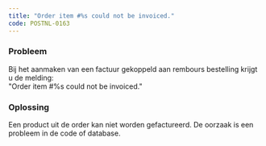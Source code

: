 ```yaml
---
title: "Order item #%s could not be invoiced."
code: POSTNL-0163
---
```

### Probleem

  
Bij het aanmaken van een factuur gekoppeld aan rembours bestelling krijgt u de melding:  
"Order item #%s could not be invoiced."  
  

### Oplossing

  
Een product uit de order kan niet worden gefactureerd. De oorzaak is een probleem in de code of database.
